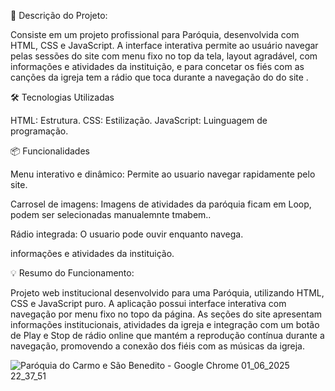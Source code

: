 🎯 Descrição do Projeto:

Consiste em um projeto profissional para Paróquia, desenvolvida com HTML, CSS e JavaScript. 
A interface interativa permite ao usuário navegar pelas sessões do site com menu fixo no top da tela,
layout agradável, com informações e atividades da instituição, e para concetar os fiés com as canções da igreja tem a rádio que toca durante a navegação do do site .

🛠 Tecnologias Utilizadas

HTML: Estrutura.
CSS: Estilização.
JavaScript: Luinguagem de programação.

📦 Funcionalidades

Menu interativo e dinâmico: 
Permite ao usuario navegar rapidamente pelo site.

Carrosel de imagens: 
Imagens de atividades da paróquia ficam em Loop, podem ser selecionadas manualemnte tmabem..

Rádio integrada: 
O usuario pode ouvir enquanto navega.

informações e atividades da instituição.


💡 Resumo do Funcionamento:

Projeto web institucional desenvolvido para uma Paróquia, utilizando HTML, CSS e JavaScript puro. 
A aplicação possui interface interativa com navegação por menu fixo no topo da página. As seções do site apresentam informações institucionais,
atividades da igreja e integração com um botão de Play e Stop de rádio online que mantém a reprodução contínua durante a navegação, promovendo a conexão dos fiéis com as músicas da igreja.




![Paróquia do Carmo e São Benedito - Google Chrome 01_06_2025 22_37_51](https://github.com/user-attachments/assets/99dacb0b-f0bd-4f5b-93cd-9998b98dfda2)


